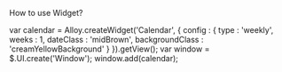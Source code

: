 How to use Widget?

var calendar = Alloy.createWidget('Calendar', {
           config : {
               type : 'weekly',
               weeks : 1,
               dateClass : 'midBrown',
               backgroundClass : 'creamYellowBackground'
           }
       }).getView();
       var window = $.UI.create('Window');
       window.add(calendar);

